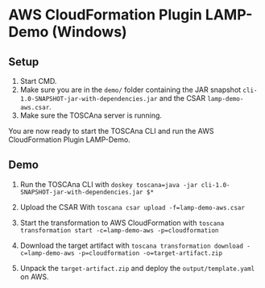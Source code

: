 # AWS CloudFormation Plugin LAMP-Demo (Windows)
## Setup
1. Start CMD.
2. Make sure you are in the `demo/` folder containing the JAR snapshot `cli-1.0-SNAPSHOT-jar-with-dependencies.jar` and the CSAR `lamp-demo-aws.csar`.
3. Make sure the TOSCAna server is running.

You are now ready to start the TOSCAna CLI and run the AWS CloudFormation Plugin LAMP-Demo.

## Demo
1. Run the TOSCAna CLI with
`doskey toscana=java -jar cli-1.0-SNAPSHOT-jar-with-dependencies.jar $*`

2. Upload the CSAR With
`toscana csar upload -f=lamp-demo-aws.csar`

3. Start the transformation to AWS CloudFormation with
`toscana transformation start -c=lamp-demo-aws -p=cloudformation`

4. Download the target artifact with
`toscana transformation download -c=lamp-demo-aws -p=cloudformation -o=target-artifact.zip`

5. Unpack the `target-artifact.zip` and deploy the `output/template.yaml` on AWS.
